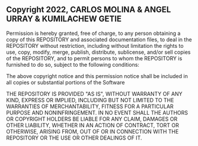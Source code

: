 ## Copyright 2022, CARLOS MOLINA & ANGEL URRAY & KUMILACHEW GETIE

Permission is hereby granted, free of charge, to any person obtaining a copy of this REPOSITORY and associated documentation files, to deal in the REPOSITORY without restriction, including without limitation the rights to use, copy, modify, merge, publish, distribute, sublicense, and/or sell copies of the REPOSITORY, and to permit persons to whom the REPOSITORY is furnished to do so, subject to the following conditions:

The above copyright notice and this permission notice shall be included in all copies or substantial portions of the Software

THE REPOSITORY IS PROVIDED "AS IS", WITHOUT WARRANTY OF ANY KIND, EXPRESS OR IMPLIED, INCLUDING BUT NOT LIMITED TO THE WARRANTIES OF MERCHANTABILITY, FITNESS FOR A PARTICULAR PURPOSE AND NONINFRINGEMENT. IN NO EVENT SHALL THE AUTHORS OR COPYRIGHT HOLDERS BE LIABLE FOR ANY CLAIM, DAMAGES OR OTHER LIABILITY, WHETHER IN AN ACTION OF CONTRACT, TORT OR OTHERWISE, ARISING FROM, OUT OF OR IN CONNECTION WITH THE REPOSITORY OR THE USE OR OTHER DEALINGS OF IT.